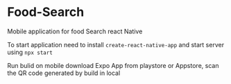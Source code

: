 # Food-Search
Mobile application for food Search react Native

To start application need to install `create-react-native-app` and start server using `npx start`

Run bulid on mobile download Expo App from playstore or Appstore, scan the QR code generated by build in local
